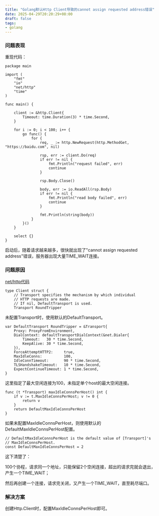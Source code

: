 ```yaml
---
title: "Golang默认Http Client导致的cannot assign requested address错误"
date: 2025-04-29T20:20:29+08:00
draft: false
tags:
- golang
---
```


### 问题表现

重现代码：

```
package main

import (
	"fmt"
	"io"
	"net/http"
	"time"
)

func main() {

	client := &http.Client{
		Timeout: time.Duration(3) * time.Second,
	}

	for i := 0; i < 100; i++ {
		go func() {
			for {
				req, _ := http.NewRequest(http.MethodGet, "https://baidu.com", nil)

				rsp, err := client.Do(req)
				if err != nil {
					fmt.Println("request failed", err)
					continue
				}

				rsp.Body.Close()

				body, err := io.ReadAll(rsp.Body)
				if err != nil {
					fmt.Println("read body failed", err)
					continue
				}

				fmt.Println(string(body))
			}
		}()
	}

	select {}
}
```

启动后，随着请求越来越多，很快就出现了"cannot assign requested address"错误，服务器出现大量TIME_WAIT连接。

### 问题原因


[net/http代码](https://cs.opensource.google/go/go/+/refs/tags/go1.24.2:src/net/http/client.go;l=61)

```
type Client struct {
	// Transport specifies the mechanism by which individual
	// HTTP requests are made.
	// If nil, DefaultTransport is used.
	Transport RoundTripper
```

未配置Transport时，使用默认的DefaultTransport。

```
var DefaultTransport RoundTripper = &Transport{
	Proxy: ProxyFromEnvironment,
	DialContext: defaultTransportDialContext(&net.Dialer{
		Timeout:   30 * time.Second,
		KeepAlive: 30 * time.Second,
	}),
	ForceAttemptHTTP2:     true,
	MaxIdleConns:          100,
	IdleConnTimeout:       90 * time.Second,
	TLSHandshakeTimeout:   10 * time.Second,
	ExpectContinueTimeout: 1 * time.Second,
}
```

这里指定了最大空闲连接为100，未指定单个host的最大空闲连接。

```
func (t *Transport) maxIdleConnsPerHost() int {
	if v := t.MaxIdleConnsPerHost; v != 0 {
		return v
	}
	return DefaultMaxIdleConnsPerHost
}
```

如果未配置MaxIdleConnsPerHost，则使用默认的DefaultMaxIdleConnsPerHost配置。

```
// DefaultMaxIdleConnsPerHost is the default value of [Transport]'s
// MaxIdleConnsPerHost.
const DefaultMaxIdleConnsPerHost = 2
```

这下清楚了：

100个协程，请求同一个地址，只能保留2个空闲连接，超出的请求完就会退出，产生一个TIME_WAIT；

然后再创建一个连接，请求完关闭，又产生一个TIME_WAIT，直至耗尽端口。

### 解决方案

创建Http.Client时，配置MaxIdleConnsPerHost即可。
